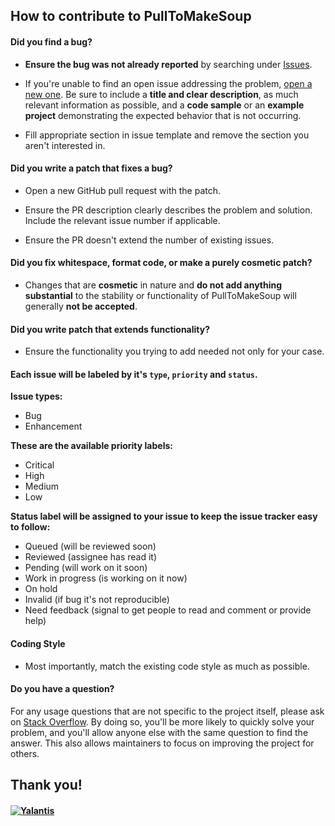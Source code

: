 ## How to contribute to PullToMakeSoup

#### **Did you find a bug?**

* **Ensure the bug was not already reported** by searching under [Issues](https://github.com/Yalantis/PullToMakeSoup/issues).

* If you're unable to find an open issue addressing the problem, [open a new one](https://github.com/Yalantis/PullToMakeSoup/issues/new). Be sure to include a **title and clear description**, as much relevant information as possible, and a **code sample** or an **example project** demonstrating the expected behavior that is not occurring.

* Fill appropriate section in issue template and remove the section you aren't interested in.

#### **Did you write a patch that fixes a bug?**

* Open a new GitHub pull request with the patch.

* Ensure the PR description clearly describes the problem and solution. Include the relevant issue number if applicable.
 
* Ensure the PR doesn't extend the number of existing issues.

#### **Did you fix whitespace, format code, or make a purely cosmetic patch?**

* Changes that are **cosmetic** in nature and **do not add anything substantial** to the stability or functionality of PullToMakeSoup will generally **not be accepted**.

#### **Did you write patch that extends functionality?**

* Ensure the functionality you trying to add needed not only for your case.

#### Each issue will be labeled by it's `type`, `priority` and `status`.

**Issue types:**
* Bug
* Enhancement

**These are the available priority labels:**
* Critical
* High
* Medium
* Low

**Status label will be assigned to your issue to keep the issue tracker easy to follow:**
* Queued (will be reviewed soon)
* Reviewed (assignee has read it)
* Pending (will work on it soon)
* Work in progress (is working on it now)
* On hold
* Invalid (if bug it's not reproducible)
* Need feedback (signal to get people to read and comment or provide help)

#### **Coding Style**

* Most importantly, match the existing code style as much as possible.

#### **Do you have a question?**

For any usage questions that are not specific to the project itself, please ask on [Stack Overflow](https://stackoverflow.com/). By doing so, you'll be more likely to quickly solve your problem, and you'll allow anyone else with the same question to find the answer. This also allows maintainers to focus on improving the project for others.

## Thank you! 

#### [![Yalantis](https://raw.githubusercontent.com/Yalantis/PullToMakeSoup/master/PullToMakeSoupDemo/Resouces/badge_dark.png)](https://Yalantis.com/?utm_source=github)
